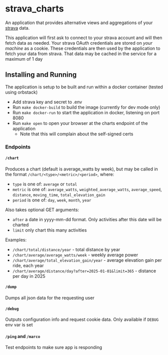 # strava_charts
An application that provides alternative views and aggregations of your [strava](https://www.strava.com) data.

This application will first ask to connect to your strava account and will then fetch data as needed. Your strava OAuth credentials are stored on _your machine_ as a cookie. These credentials are then used by the application to fetch your data from strava. That data may be cached in the service for a maximum of 1 day

## Installing and Running
The application is setup to be built and run within a docker container (tested using orbstack)

  * Add strava key and secret to .env
  * Run `make docker-build` to build the image (currently for dev mode only)
  * Run `make docker-run` to start the application in docker, listening on port 8080
  * Run `make open` to open your browser at the charts endpoint of the application
    * Note that this will complain about the self-signed certs

### Endpoints
#### `/chart`
Produces a chart (default is average_watts by week), but may be called in the format `/chart/<type>/<metric>/<period>`, where:

  * `type` is one of: `average` or `total`
  * `metric` is one of: `average_watts`, `weighted_average_watts`, `average_speed`, `distance`, `moving_time`, `total_elevation_gain`
  * `period` is one of: `day`, `week`, `month`, `year`

Also takes optional GET arguments:
  * `after` a date in yyyy-mm-dd format. Only activities after this date will be charted
  * `limit` only chart this many activities

Examples:

  * `/chart/total/distance/year` - total distance by year
  * `/chart/average/average_watts/week` - weekly average power
  * `/chart/average/total_elevation_gain/year` - average elevation gain per ride, each year
  * `/chart/average/distance/day?after=2025-01-01&limit=365` - distance per day in 2025

#### `/dump`
Dumps all json data for the requesting user

#### `/debug`
Outputs configuration info and request cookie data. Only available if `DEBUG` env var is set

#### `/ping` and `/marco`
Test endpoints to make sure app is responding
